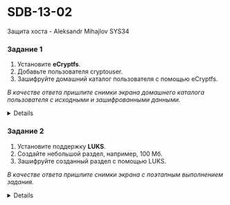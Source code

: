 # SDB-13-02
Защита хоста - Aleksandr Mihajlov SYS34  
  
### Задание 1

1. Установите **eCryptfs**.
2. Добавьте пользователя cryptouser.
3. Зашифруйте домашний каталог пользователя с помощью eCryptfs.

*В качестве ответа  пришлите снимки экрана домашнего каталога пользователя с исходными и зашифрованными данными.*  
  
<details>  

![alt text](https://github.com/AleksandrMihajlov/SDB-13-02/blob/main/1.png)  
![alt text](https://github.com/AleksandrMihajlov/SDB-13-02/blob/main/1.1.png)  
![alt text](https://github.com/AleksandrMihajlov/SDB-13-02/blob/main/1.2.png)  
![alt text](https://github.com/AleksandrMihajlov/SDB-13-02/blob/main/1.3.png)  
![alt text](https://github.com/AleksandrMihajlov/SDB-13-02/blob/main/1.4.png)  
![alt text](https://github.com/AleksandrMihajlov/SDB-13-02/blob/main/1.5.png)  
![alt text](https://github.com/AleksandrMihajlov/SDB-13-02/blob/main/1.6.png)  

</details>  
  
### Задание 2

1. Установите поддержку **LUKS**.
2. Создайте небольшой раздел, например, 100 Мб.
3. Зашифруйте созданный раздел с помощью LUKS.

*В качестве ответа пришлите снимки экрана с поэтапным выполнением задания.*  
  
<details>  

![alt text](https://github.com/AleksandrMihajlov/SDB-13-02/blob/main/2.png)  
![alt text](https://github.com/AleksandrMihajlov/SDB-13-02/blob/main/2.1.png)  
![alt text](https://github.com/AleksandrMihajlov/SDB-13-02/blob/main/2.2.png)  
![alt text](https://github.com/AleksandrMihajlov/SDB-13-02/blob/main/2.3.png)  
![alt text](https://github.com/AleksandrMihajlov/SDB-13-02/blob/main/2.4.png)  
![alt text](https://github.com/AleksandrMihajlov/SDB-13-02/blob/main/2.5.png)  
![alt text](https://github.com/AleksandrMihajlov/SDB-13-02/blob/main/2.6.png)  
![alt text](https://github.com/AleksandrMihajlov/SDB-13-02/blob/main/2.7.png)  
![alt text](https://github.com/AleksandrMihajlov/SDB-13-02/blob/main/2.8.png)  
![alt text](https://github.com/AleksandrMihajlov/SDB-13-02/blob/main/2.9.png)  
![alt text](https://github.com/AleksandrMihajlov/SDB-13-02/blob/main/2.10.png)  
![alt text](https://github.com/AleksandrMihajlov/SDB-13-02/blob/main/2.11.png)  
![alt text](https://github.com/AleksandrMihajlov/SDB-13-02/blob/main/2.12.png)  

</details>  
